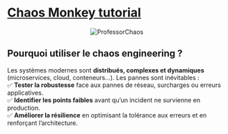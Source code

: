 # [Chaos Monkey tutorial](https://www.sfeir.dev/back/introduisez-du-chaos-dans-votre-application-spring-boot/)
<div align="center">
<img src="https://media.tenor.com/cK8cTETiPwAAAAAC/laughing-butters-stotch.gif)" alt="ProfessorChaos">
</div>

## Pourquoi utiliser le chaos engineering ?

Les systèmes modernes sont **distribués, complexes et dynamiques** (microservices, cloud, conteneurs…). Les pannes sont inévitables :  
✅ **Tester la robustesse** face aux pannes de réseau, surcharges ou erreurs applicatives.  
✅ **Identifier les points faibles** avant qu’un incident ne survienne en production.  
✅ **Améliorer la résilience** en optimisant la tolérance aux erreurs et en renforçant l’architecture.
